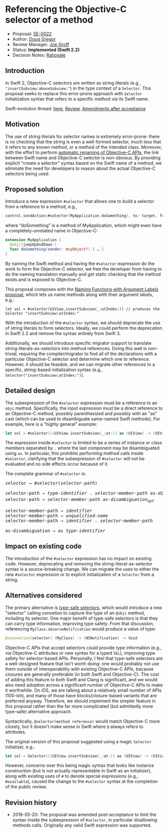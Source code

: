 # Referencing the Objective-C selector of a method

* Proposal: [SE-0022](0022-objc-selectors.md)
* Author: [Doug Gregor](https://github.com/DougGregor)
* Review Manager: [Joe Groff](https://github.com/jckarter)
* Status: **Implemented (Swift 2.2)**
* Decision Notes: [Rationale](https://lists.swift.org/pipermail/swift-evolution/Week-of-Mon-20160125/007797.html)

## Introduction

In Swift 2, Objective-C selectors are written as string literals
(e.g., `"insertSubview:aboveSubview:"`) in the type context of a
`Selector`. This proposal seeks to replace this error-prone approach
with `Selector` initialization syntax that refers to a specific method
via its Swift name.

Swift-evolution thread: [here](https://lists.swift.org/pipermail/swift-evolution/Week-of-Mon-20160111/006282.html), [Review](https://lists.swift.org/pipermail/swift-evolution/Week-of-Mon-20160118/006913.html), [Amendments after acceptance](https://lists.swift.org/pipermail/swift-evolution/Week-of-Mon-20160523/018698.html)

## Motivation

The use of string literals for selector names is extremely
error-prone: there is no checking that the string is even a
well-formed selector, much less that it refers to any known method, or
a method of the intended class. Moreover, with the effort to perform
[automatic renaming of Objective-C
APIs](0005-objective-c-name-translation.md),
the link between Swift name and Objective-C selector is
non-obvious. By providing explicit "create a selector" syntax based on
the Swift name of a method, we eliminate the need for developers to
reason about the actual Objective-C selectors being used.

## Proposed solution

Introduce a new expression `#selector` that allows one to build a selector from a reference to a method, e.g.,

```swift
control.sendAction(#selector(MyApplication.doSomething), to: target, forEvent: event)
```

where “doSomething” is a method of MyApplication, which might even have a completely-unrelated name in Objective-C:

```swift
extension MyApplication {
  @objc(jumpUpAndDown:)
  func doSomething(sender: AnyObject?) { … }
}
```

By naming the Swift method and having the `#selector` expression do
the work to form the Objective-C selector, we free the developer from
having to do the naming translation manually and get static checking
that the method exists and is exposed to Objective-C.

This proposal composes with the [Naming Functions with Argument Labels
proposal](https://lists.swift.org/pipermail/swift-evolution/Week-of-Mon-20160111/006262.html), which lets us name methods along with their argument labels, e.g.:

	let sel = #selector(UIView.insertSubview(_:atIndex:)) // produces the Selector "insertSubview:atIndex:"

With the introduction of the `#selector` syntax, we should deprecate
the use of string literals to form selectors. Ideally, we could
perform the deprecation in Swift 2.2 and remove the syntax entirely
from Swift 3.

Additionally, we should introduce specific migrator support to
translate string-literals-as-selectors into method references. Doing
this well is non-trivial, requiring the compiler/migrator to find all
of the declarations with a particular Objective-C selector and
determine which one to reference. However, it should be feasible, and
we can migrate other references to a specific, string-based
initialization syntax (e.g., `Selector("insertSubview:atIndex:")`).

## Detailed design

The subexpression of the `#selector` expression must be a reference to an `objc` method. Specifically, the input expression must be a direct reference to an Objective-C method, possibly parenthesized and possibly with an "as" cast (which can be used to disambiguate same-named Swift methods). For example, here is a "highly general" example:

```swift
let sel = #selector(((UIView.insertSubview(_:at:)) as (UIView) -> (UIView, Int) -> Void))
```

The expression inside `#selector` is limited to be a series of instance 
or class members separated by `.` where the last component may be 
disambiguated using `as`. In particular, this prohibits performing 
method calls inside `#selector`, clarifying that the subexpression of 
`#selector` will not be evaluated and no side effects occur because of it.

The complete grammar of `#selector` is:

<pre>
selector → #selector(<i>selector-path</i>)

selector-path → <i>type-identifier</i> . <i>selector-member-path</i> <i>as-disambiguation<sub>opt</sub></i>
selector-path → <i>selector-member-path</i> <i>as-disambiguation<sub>opt</sub></i>

selector-member-path → <i>identifier</i>
selector-member-path → <i>unqualified-name</i>
selector-member-path → <i>identifier</i> . <i>selector-member-path</i>

as-disambiguation → as <i>type-identifier</i>
</pre>

## Impact on existing code

The introduction of the `#selector` expression has no
impact on existing code. However, deprecating and removing the
string-literal-as-selector syntax is a source-breaking
change. We can migrate the uses to either the new `#selector`
expression or to explicit initialization of a `Selector`
from a string.

## Alternatives considered

The primary alternative is [type-safe
selectors](https://lists.swift.org/pipermail/swift-evolution/2015-December/000233.html),
which would introduce a new "selector" calling convetion to capture
the type of an `@objc` method, including its selector. One major
benefit of type-safe selectors is that they can carry type
information, improving type safety. From that discussion, referencing
`MyClass.observeNotification` would produce a value of type:

```swift
@convention(selector) (MyClass) -> (NSNotification) -> Void
```

Objective-C APIs that accept selectors could provide type information
(e.g., via Objective-C attributes or new syntax for a typed `SEL`),
improving type safety for selector-based APIs. Personally, I feel that
type-safe selectors are a well-designed feature that isn't worth
doing: one would probably not use them outside of interoperability
with existing Objective-C APIs, because closures are generally
preferable (in both Swift and Objective-C). The cost of adding this
feature to both Swift and Clang is significant, and we would also need
adoption across a significant number of Objective-C APIs to make it
worthwhile. On iOS, we are talking about a relatively small number of
APIs (100-ish), and many of those have blocks/closure-based variants
that are preferred anyway. Therefore, we should implement the simpler
feature in this proposal rather than the far more complicated (but
admittedly more type-safe) alternative approach.

Syntactically, `@selector(method reference)` would match Objective-C
more closely, but it doesn't make sense in Swift where `@` always
refers to attributes.

The original version of this proposal suggested using a magic
`Selector` initializer, e.g.:

```swift
let sel = Selector(((UIView.insertSubview(_:at:)) as (UIView) -> (UIView, Int) -
```

However, concerns over this being magic syntax that looks like
instance construction (but is not actually representable in Swift as
an initializer), along with existing uses of `#` to denote special
expressions (e.g., `#available`), caused the change to the `#selector`
syntax at the completion of the public review.

## Revision history

- 2016-05-20: The proposal was amended post-acceptance to limit the
syntax inside the subexpression of `#selector`, in particular disallowing 
methods calls. Originally any valid Swift expression was supported.
